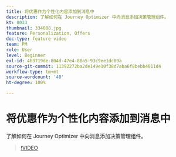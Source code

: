 ```yaml
---
title: 将优惠作为个性化内容添加到消息中
description: 了解如何在 Journey Optimizer 中向消息添加决策管理组件。
kt: 8033
thumbnail: 334088.jpg
feature: Personalization, Offers
doc-type: feature video
team: PM
role: User
level: Beginner
exl-id: 4b3719de-804d-47e4-80a5-93c9ee1dc09a
source-git-commit: 11392272ba2de149e10f38d7aba6f8bebb4011d4
workflow-type: tm+mt
source-wordcount: '40'
ht-degree: 100%

---
```


# 将优惠作为个性化内容添加到消息中

了解如何在 Journey Optimizer 中向消息添加决策管理组件。

>[!VIDEO](https://video.tv.adobe.com/v/334088?quality=12)
